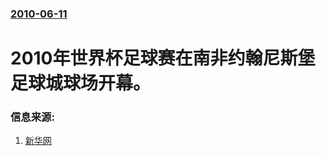 ### [2010-06-11](/news/2010/06/11/index.md)

##### 
#  2010年世界杯足球赛在南非约翰尼斯堡足球城球场开幕。




### 信息来源:

1. [新华网](http://news.xinhuanet.com/sports/2010-06/11/c_12211824.htm)
